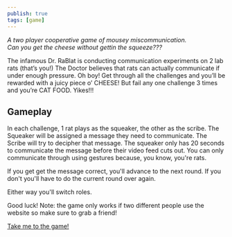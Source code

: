 ```yaml
---
publish: true
tags: [game]
---
```

*A two player cooperative game of mousey miscommunication.  
Can you get the cheese without gettin the squeeze???*

The infamous Dr. RaBlat is conducting communication experiments on 2 lab rats (that’s you!) The Doctor believes that rats can actually communicate if under enough pressure. Oh boy! Get through all the challenges and you’ll be rewarded with a juicy piece o’ CHEESE! But fail any one challenge 3 times and you’re CAT FOOD. Yikes!!!

## Gameplay
In each challenge, 1 rat plays as the squeaker, the other as the scribe.
The Squeaker will be assigned a message they need to communicate. The Scribe will try to decipher that message. The squeaker only has 20 seconds to communicate the message before their video feed cuts out. You can only communicate through using gestures because, you know, you're rats. 

If you get get the message correct, you'll advance to the next round. If you don't you'll have to do the current round over again.

Either way you'll switch roles.

Good luck!
Note: the game only works if two different people use the website so make sure to grab a friend!

[Take me to the game!](https://dr-rablats-lab-rats.glitch.me/)